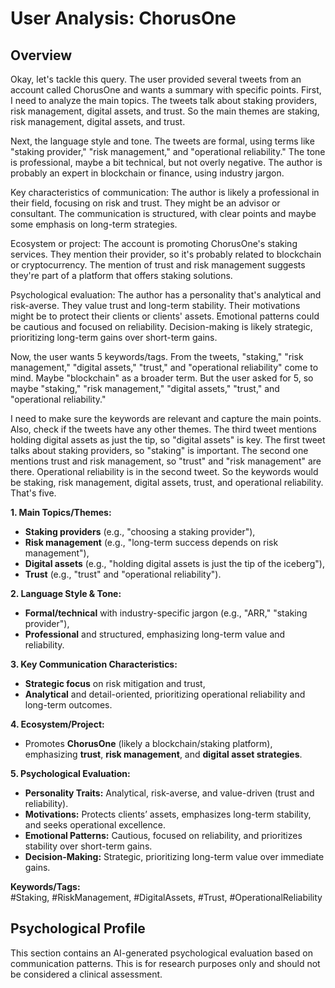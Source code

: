 # User Analysis: ChorusOne

## Overview

<think>
Okay, let's tackle this query. The user provided several tweets from an account called ChorusOne and wants a summary with specific points. First, I need to analyze the main topics. The tweets talk about staking providers, risk management, digital assets, and trust. So the main themes are staking, risk management, digital assets, and trust.

Next, the language style and tone. The tweets are formal, using terms like "staking provider," "risk management," and "operational reliability." The tone is professional, maybe a bit technical, but not overly negative. The author is probably an expert in blockchain or finance, using industry jargon.

Key characteristics of communication: The author is likely a professional in their field, focusing on risk and trust. They might be an advisor or consultant. The communication is structured, with clear points and maybe some emphasis on long-term strategies.

Ecosystem or project: The account is promoting ChorusOne's staking services. They mention their provider, so it's probably related to blockchain or cryptocurrency. The mention of trust and risk management suggests they're part of a platform that offers staking solutions.

Psychological evaluation: The author has a personality that's analytical and risk-averse. They value trust and long-term stability. Their motivations might be to protect their clients or clients' assets. Emotional patterns could be cautious and focused on reliability. Decision-making is likely strategic, prioritizing long-term gains over short-term gains.

Now, the user wants 5 keywords/tags. From the tweets, "staking," "risk management," "digital assets," "trust," and "operational reliability" come to mind. Maybe "blockchain" as a broader term. But the user asked for 5, so maybe "staking," "risk management," "digital assets," "trust," and "operational reliability."

I need to make sure the keywords are relevant and capture the main points. Also, check if the tweets have any other themes. The third tweet mentions holding digital assets as just the tip, so "digital assets" is key. The first tweet talks about staking providers, so "staking" is important. The second one mentions trust and risk management, so "trust" and "risk management" are there. Operational reliability is in the second tweet. So the keywords would be staking, risk management, digital assets, trust, and operational reliability. That's five.
</think>

**1. Main Topics/Themes:**  
- **Staking providers** (e.g., "choosing a staking provider"),  
- **Risk management** (e.g., "long-term success depends on risk management"),  
- **Digital assets** (e.g., "holding digital assets is just the tip of the iceberg"),  
- **Trust** (e.g., "trust" and "operational reliability").  

**2. Language Style & Tone:**  
- **Formal/technical** with industry-specific jargon (e.g., "ARR," "staking provider"),  
- **Professional** and structured, emphasizing long-term value and reliability.  

**3. Key Communication Characteristics:**  
- **Strategic focus** on risk mitigation and trust,  
- **Analytical** and detail-oriented, prioritizing operational reliability and long-term outcomes.  

**4. Ecosystem/Project:**  
- Promotes **ChorusOne** (likely a blockchain/staking platform), emphasizing **trust**, **risk management**, and **digital asset strategies**.  

**5. Psychological Evaluation:**  
- **Personality Traits:** Analytical, risk-averse, and value-driven (trust and reliability).  
- **Motivations:** Protects clients’ assets, emphasizes long-term stability, and seeks operational excellence.  
- **Emotional Patterns:** Cautious, focused on reliability, and prioritizes stability over short-term gains.  
- **Decision-Making:** Strategic, prioritizing long-term value over immediate gains.  

**Keywords/Tags:**  
#Staking, #RiskManagement, #DigitalAssets, #Trust, #OperationalReliability

## Psychological Profile

This section contains an AI-generated psychological evaluation based on communication patterns. This is for research purposes only and should not be considered a clinical assessment.